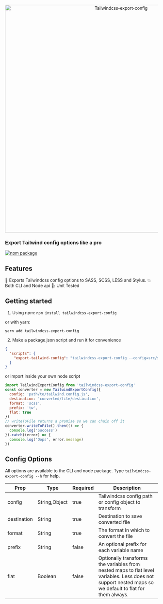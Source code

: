 <p align="center">
  <a href="https://www.npmjs.com/package/tailwindcss-export-config" target="_blank">
    <img alt="Tailwindcss-export-config" src="https://github.com/dobromir-hristov/tailwindcss-export-config/blob/master/assets/tailwindcss-export-config.png" width="749">
  </a>
  <h3>Export Tailwind config options like a pro</h3>
</p>

[![npm package](https://img.shields.io/npm/v/tailwindcss-export-config.svg)](https://www.npmjs.com/package/tailwindcss-export-config)

## Features

:rocket: Exports Tailwindcss config options to SASS, SCSS, LESS and Stylus.
:boom: Both CLI and Node api
:muscle:: Unit Tested

## Getting started
1. Using npm:
`npm install tailwindcss-export-config`

or with yarn:
 
`yarn add tailwindcss-export-config`

2. Make a package.json script and run it for convenience
```json
{
  "scripts": {
    "export-tailwind-config": "tailwindcss-export-config --config=src/styles/tailwind/tailwind.config.js --destination=src/styles/scss/tailwind-configs --format=scss"
  }
}
```

or import inside your own node script

```js
import TailwindExportConfig from 'tailwindcss-export-config'
const converter = new TailwindExportConfig({
  config: 'path/to/tailwind.config.js',
  destination: 'converted/file/destination',
  format: 'scss',
  prefix: 'tw',
  flat: true
})
// writeToFile returns a promise so we can chain off it
converter.writeToFile().then(() => {
  console.log('Success')
}).catch((error) => {
  console.log('Oops', error.message)
})
```

## Config Options
All options are available to the CLI and node package. Type `tailwindcss-export-config --h` for help.

Prop|Type|Required|Description
 ---|---|---|---
config|String,Object|true| Tailwindcss config path or config object to transform
destination|String|true| Destination to save converted file
format|String|true| The format in which to convert the file
prefix|String|false| An optional prefix for each variable name
flat|Boolean|false| Optionally transforms the variables from nested maps to flat level variables. Less does not support nested maps so we default to flat for them always.
